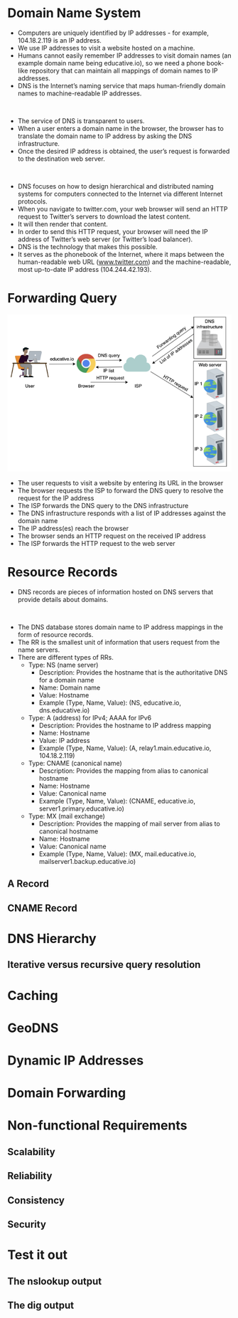 # Domain Name System

- Computers are uniquely identified by IP addresses - for example, 104.18.2.119 is an IP address.
- We use IP addresses to visit a website hosted on a machine.
- Humans cannot easily remember IP addresses to visit domain names (an example domain name being educative.io), so we need a phone book-like repository that can maintain all mappings of domain names to IP addresses.
- DNS is the Internet’s naming service that maps human-friendly domain names to machine-readable IP addresses.

<br/>

- The service of DNS is transparent to users.
- When a user enters a domain name in the browser, the browser has to translate the domain name to IP address by asking the DNS infrastructure.
- Once the desired IP address is obtained, the user’s request is forwarded to the destination web server.

<br/>

- DNS focuses on how to design hierarchical and distributed naming systems for computers connected to the Internet via different Internet protocols.
- When you navigate to twitter.com, your web browser will send an HTTP request to Twitter’s servers to download the latest content.
- It will then render that content.
- In order to send this HTTP request, your browser will need the IP address of Twitter’s web server (or Twitter’s load balancer).
- DNS is the technology that makes this possible.
- It serves as the phonebook of the Internet, where it maps between the human-readable web URL (www.twitter.com) and the machine-readable, most up-to-date IP address (104.244.42.193).

# Forwarding Query

![DNS execution flow](images/domain_name_system_forwarding_query.png)

- The user requests to visit a website by entering its URL in the browser
- The browser requests the ISP to forward the DNS query to resolve the request for the IP address
- The ISP forwards the DNS query to the DNS infrastructure
- The DNS infrastructure responds with a list of IP addresses against the domain name
- The IP address(es) reach the browser
- The browser sends an HTTP request on the received IP address
- The ISP forwards the HTTP request to the web server

# Resource Records

- DNS records are pieces of information hosted on DNS servers that provide details about domains.

<br/>

- The DNS database stores domain name to IP address mappings in the form of resource records.
- The RR is the smallest unit of information that users request from the name servers.
- There are different types of RRs.
  - Type: NS (name server)
    - Description: Provides the hostname that is the authoritative DNS for a domain name
    - Name: Domain name
    - Value: Hostname
    - Example (Type, Name, Value): (NS, educative.io, dns.educative.io)
  - Type: A (address) for IPv4; AAAA for IPv6
    - Description: Provides the hostname to IP address mapping
    - Name: Hostname
    - Value: IP address
    - Example (Type, Name, Value): (A, relay1.main.educative.io, 104.18.2.119)
  - Type: CNAME (canonical name)
    - Description: Provides the mapping from alias to canonical hostname
    - Name: Hostname
    - Value: Canonical name
    - Example (Type, Name, Value): (CNAME, educative.io, server1.primary.educative.io)
  - Type: MX (mail exchange)
    - Description: Provides the mapping of mail server from alias to canonical hostname
    - Name: Hostname
    - Value: Canonical name
    - Example (Type, Name, Value): (MX, mail.educative.io, mailserver1.backup.educative.io)

## A Record

## CNAME Record

# DNS Hierarchy

## Iterative versus recursive query resolution

# Caching

# GeoDNS

# Dynamic IP Addresses

# Domain Forwarding

# Non-functional Requirements

## Scalability

## Reliability

## Consistency

## Security

# Test it out

## The nslookup output

## The dig output

